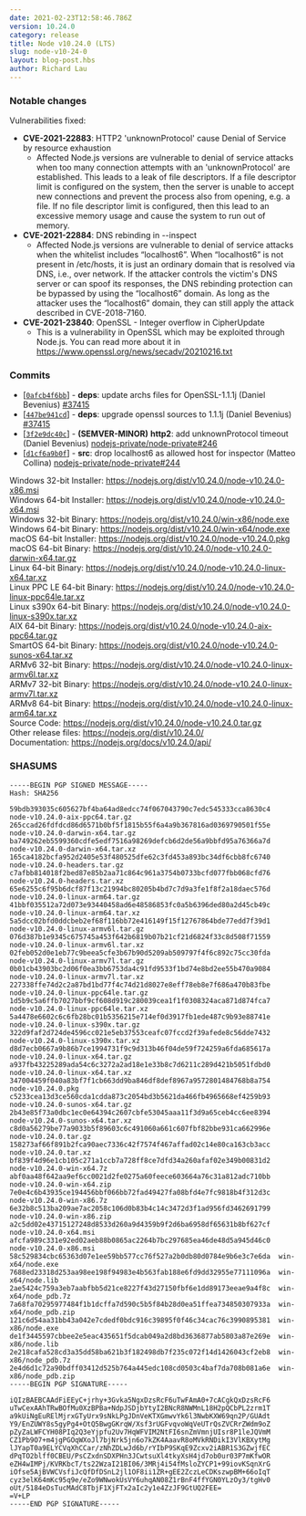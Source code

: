 ```yaml
---
date: 2021-02-23T12:58:46.786Z
version: 10.24.0
category: release
title: Node v10.24.0 (LTS)
slug: node-v10-24-0
layout: blog-post.hbs
author: Richard Lau
---
```


### Notable changes

Vulnerabilities fixed:

* **CVE-2021-22883**: HTTP2 'unknownProtocol' cause Denial of Service by resource exhaustion
  * Affected Node.js versions are vulnerable to denial of service attacks when too many connection attempts with an 'unknownProtocol' are established. This leads to a leak of file descriptors. If a file descriptor limit is configured on the system, then the server is unable to accept new connections and prevent the process also from opening, e.g. a file. If no file descriptor limit is configured, then this lead to an excessive memory usage and cause the system to run out of memory.
* **CVE-2021-22884**: DNS rebinding in --inspect
  * Affected Node.js versions are vulnerable to denial of service attacks when the whitelist includes “localhost6”. When “localhost6” is not present in /etc/hosts, it is just an ordinary domain that is resolved via DNS, i.e., over network. If the attacker controls the victim's DNS server or can spoof its responses, the DNS rebinding protection can be bypassed by using the “localhost6” domain. As long as the attacker uses the “localhost6” domain, they can still apply the attack described in CVE-2018-7160.
* **CVE-2021-23840**: OpenSSL - Integer overflow in CipherUpdate
  * This is a vulnerability in OpenSSL which may be exploited through Node.js. You can read more about it in https://www.openssl.org/news/secadv/20210216.txt

### Commits

* [[`0afcb4f6bb`](https://github.com/nodejs/node/commit/0afcb4f6bb)] - **deps**: update archs files for OpenSSL-1.1.1j (Daniel Bevenius) [#37415](https://github.com/nodejs/node/pull/37415)
* [[`447be941cd`](https://github.com/nodejs/node/commit/447be941cd)] - **deps**: upgrade openssl sources to 1.1.1j (Daniel Bevenius) [#37415](https://github.com/nodejs/node/pull/37415)
* [[`3f2e9dc40c`](https://github.com/nodejs/node/commit/3f2e9dc40c)] - **(SEMVER-MINOR)** **http2**: add unknownProtocol timeout (Daniel Bevenius) [nodejs-private/node-private#246](https://github.com/nodejs-private/node-private/pull/246)
* [[`d1cf6a9b0f`](https://github.com/nodejs/node/commit/d1cf6a9b0f)] - **src**: drop localhost6 as allowed host for inspector (Matteo Collina) [nodejs-private/node-private#244](https://github.com/nodejs-private/node-private/pull/244)

Windows 32-bit Installer: https://nodejs.org/dist/v10.24.0/node-v10.24.0-x86.msi<br>
Windows 64-bit Installer: https://nodejs.org/dist/v10.24.0/node-v10.24.0-x64.msi<br>
Windows 32-bit Binary: https://nodejs.org/dist/v10.24.0/win-x86/node.exe<br>
Windows 64-bit Binary: https://nodejs.org/dist/v10.24.0/win-x64/node.exe<br>
macOS 64-bit Installer: https://nodejs.org/dist/v10.24.0/node-v10.24.0.pkg<br>
macOS 64-bit Binary: https://nodejs.org/dist/v10.24.0/node-v10.24.0-darwin-x64.tar.gz<br>
Linux 64-bit Binary: https://nodejs.org/dist/v10.24.0/node-v10.24.0-linux-x64.tar.xz<br>
Linux PPC LE 64-bit Binary: https://nodejs.org/dist/v10.24.0/node-v10.24.0-linux-ppc64le.tar.xz<br>
Linux s390x 64-bit Binary: https://nodejs.org/dist/v10.24.0/node-v10.24.0-linux-s390x.tar.xz<br>
AIX 64-bit Binary: https://nodejs.org/dist/v10.24.0/node-v10.24.0-aix-ppc64.tar.gz<br>
SmartOS 64-bit Binary: https://nodejs.org/dist/v10.24.0/node-v10.24.0-sunos-x64.tar.xz<br>
ARMv6 32-bit Binary: https://nodejs.org/dist/v10.24.0/node-v10.24.0-linux-armv6l.tar.xz<br>
ARMv7 32-bit Binary: https://nodejs.org/dist/v10.24.0/node-v10.24.0-linux-armv7l.tar.xz<br>
ARMv8 64-bit Binary: https://nodejs.org/dist/v10.24.0/node-v10.24.0-linux-arm64.tar.xz<br>
Source Code: https://nodejs.org/dist/v10.24.0/node-v10.24.0.tar.gz<br>
Other release files: https://nodejs.org/dist/v10.24.0/<br>
Documentation: https://nodejs.org/docs/v10.24.0/api/

### SHASUMS

```
-----BEGIN PGP SIGNED MESSAGE-----
Hash: SHA256

59bdb393035c605627bf4ba64ad8edcc74f067043790c7edc545333cca8630c4  node-v10.24.0-aix-ppc64.tar.gz
265ccad26fdfdcd86d6571b0bf5f1815b55f6a4a9b367816ad0369790501f55e  node-v10.24.0-darwin-x64.tar.gz
ba749262eb5599360cdfe5edf7516a98269defcb6d2de56a9bbfd95a76366a7d  node-v10.24.0-darwin-x64.tar.xz
165ca4182bcfa952d2405e53f480525dfe62c3fd453a893bc34df6cbb8fc6740  node-v10.24.0-headers.tar.gz
c7afbb814018f2bed87e85b2aa71c864c961a3754b0733bcfd077fbb068cfd76  node-v10.24.0-headers.tar.xz
65e6255c6f95b6dcf87f13c21994bc80205b4bd7c7d9a3fe1f8f2a18daec576d  node-v10.24.0-linux-arm64.tar.gz
41bbf035512a72d073e93440458ad6e48586853fc0a5b6396ded80a2d45cb49c  node-v10.24.0-linux-arm64.tar.xz
5a5dcc02bfd0ddcbeb2ef68f116bb72e416149f15f12767864bde77edd7f39d1  node-v10.24.0-linux-armv6l.tar.gz
076d387b1e9345c675745a453f642b6819b07b21cf21d6824f33c8d508f71559  node-v10.24.0-linux-armv6l.tar.xz
02feb052d0e1eb77c9beea5cfe3b67b90d5209ab509797f4f6c892c75cc30fda  node-v10.24.0-linux-armv7l.tar.gz
0b01cb43903bc2d06f0ea3bb6753da4c91fd9533f1bd74e8bd2ee55b470a9084  node-v10.24.0-linux-armv7l.tar.xz
227338ffe74d2c2a87bd1bd77f4c74d21d8027e8eff78eb8e7f686a470b83fbe  node-v10.24.0-linux-ppc64le.tar.gz
1d5b9c5a6ffb7027bbf9cf608d919c280039cea1f1f0308324aca871d874fca7  node-v10.24.0-linux-ppc64le.tar.xz
5a4478e6602c6c6fb28bc01b5356215e714ef0d3917fb1ede487c9b93e88741e  node-v10.24.0-linux-s390x.tar.gz
322d9faf2d724de4596cc021e5eb37553ceafc07fccd2f39afede8c56dde7432  node-v10.24.0-linux-s390x.tar.xz
d8d7ecb0667a9b86b7ce1994731f9c9d313b46f04de59f724259a6fda685617a  node-v10.24.0-linux-x64.tar.gz
a937fb43225289ada54c6c3272a2ad18e1e33b8c7d6211c289d421b5051fdbd0  node-v10.24.0-linux-x64.tar.xz
347004459f040a83bf7f1cb663dd9ba846df8def8967a9572801484768b8a754  node-v10.24.0.pkg
c5233cea13d3ce560cda1cdda873c2054bd3b5621da466fb4965668ef4259b93  node-v10.24.0-sunos-x64.tar.gz
2b43e85f73a0dbc1ec0e64394c2607cbfe53045aaa11f3d9a65ceb4cc6ee8394  node-v10.24.0-sunos-x64.tar.xz
c8d0a56279be77a9033b5f89603c6c491060a661c607fbf82bbe931ca662996e  node-v10.24.0.tar.gz
158273af66f891b2fca90aec7336c42f7574f467affad02c14e80ca163cb3acc  node-v10.24.0.tar.xz
bf839f4d96e1cb105c271a1ccb7a728ff8ce7dfd34a260afaf02e349b00831d2  node-v10.24.0-win-x64.7z
abf0aa48f642aa9ef6cc0021d2fe0275a60feece603664a76c31a812adc710bb  node-v10.24.0-win-x64.zip
7e0e4c6b43935ce194456bbf066bb72fad49427fa08bfd4e7fc9818b4f312d3c  node-v10.24.0-win-x86.7z
6e32b8c513ba209ae7ac2058c106d0b83b4c14c3472d3f1ad956fd3462691799  node-v10.24.0-win-x86.zip
a2c5dd02e43715127248d8533d260a9d4359b9f2d6ba6958df65631b8bf627cf  node-v10.24.0-x64.msi
afcfa989c331e92ed02aeb88b0865ac2264b7bc297685ea46de48d5a945d46c0  node-v10.24.0-x86.msi
58c529834cbc65363d07e1ee59bb577cc76f527a2b0db80d0784e9b6e3c7e6da  win-x64/node.exe
7688ed23318d253aa98ee198f94983e4b563fab188e6fd9dd32955e77111096a  win-x64/node.lib
2ae5424c759a3eb7aabfbb5d21ce8227f43d27150fbf6e1dd89173eeae9a4f8c  win-x64/node_pdb.7z
7a68fa70295977484f1b1dcffa7d590c5b5f84b28d0ea51ffea734850307933a  win-x64/node_pdb.zip
121c6d54aa31bb43a042e7cdedf0bdc916c39895f0f46c34cac76c3990895381  win-x86/node.exe
de1f3445597cbbee2e5eac435651f5dcab049a2d8bd3636877ab5803a87e269e  win-x86/node.lib
2e218cafa528cd3a35dd58ba621b3f182498db7f235c072f14d1426043cf2eb8  win-x86/node_pdb.7z
2e4d6d1c72a90bdff03412d525b764a445edc108cd0503c4baf7da708b081a6e  win-x86/node_pdb.zip
-----BEGIN PGP SIGNATURE-----

iQIzBAEBCAAdFiEEyC+jrhy+3Gvka5NgxDzsRcF6uTwFAmA0+7cACgkQxDzsRcF6
uTwCexAAhTRwBOfMu0XzBPBa+NdpJSDjbYtyI2BNcR8NWMnL18H2pQCbPL2zrm1T
a9kUiNgEuRElMjrxGTyUrx9sNkLPgJDnVeKTXGmwvYk6l3NwbKXW69qn2P/GUAdt
Y9/EnZUWY8s5gyPg4+OtQ5BwgGKrqW/Xsf3rUGFvqvoWqVeUTrQsZVCRrZWdm9oZ
pZyZaLWFCYH08PIq2Q3eYjpfu2Uv7HqWFVIM2NtFI6snZmVmnjUIsr8P1leJQVmM
CZ1Pb9O7+m4jgPGOqWXoJl7bjNrk5jn6o7kZK4AaavR8oMVkRNDikI3VlKBXytMg
lJYapT0a9ELYCVqXhCCar/zNhZDLwJd6b/rYIbP9SKqE9Zcxv2iABR1S3GZwjfEC
dPqTO2blff0CBEU/PsCZxdnSDXPHn3JCwtsuXl4tkyXsH4jd7ob0ur03P7mKfwOR
eZH4wIMPj/KVRKbcT/ts22WzaI21BI06/3MRj4i54fMsloZYCP1+99iovKSqnXrG
iOfse5AjBVWCVsfiJcQfDfDSnL2jl1OF8ii1ZR+gEE2ZczLeCDKszwpBM+66oIqT
cyz3elK64mKc95q9e/eZo9WNwokUsVY6uhqAN08Z1rBnF4ffYGN0YLzOy3/tgHv0
oUt/5184eDsTucMAdC8TbjF1XjFTx2aIc2y1e4ZzJF9GtUQ2FEE=
=V+LP
-----END PGP SIGNATURE-----

```
